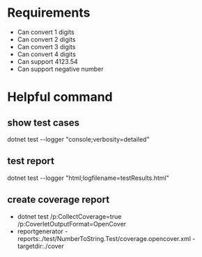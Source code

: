# Requirements
- Can convert 1 digits
- Can convert 2 digits
- Can convert 3 digits
- Can convert 4 digits
- Can support 4123.54
- Can support negative number


# Helpful command

## show test cases
dotnet test --logger "console;verbosity=detailed"

## test report
dotnet test  --logger "html;logfilename=testResults.html"

## create coverage report
 - dotnet test /p:CollectCoverage=true /p:CoverletOutputFormat=OpenCover
 - reportgenerator -reports:./test/NumberToString.Test/coverage.opencover.xml -targetdir:./cover

